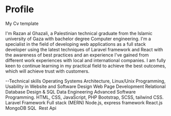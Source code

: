 # Profile
My Cv template 


I'm Razan al Ghazali, a Palestinian technical graduate from the Islamic university of Gaza with bachelor degree Computer engineering. I'm a specialist in the field of developing web applications as a full stack developer using the latest techniques of Laravel framework and React with the awareness of best practices and an experience I've gained from different work experiences with local and international companies. I am fully keen to continue learning in my practical field to achieve the best outcomes, which will achieve trust with customers.



--Technical skills
Operating Systems Architecture, Linux/Unix Programming, Usability in
Website and Software Design
Web Page Development
Relational Database Design & SQL
Data Engineering
Advanced Software Programming.
HTML, CSS, JavaScript, PHP
Bootstrap, SCSS, tailwind CSS.
Laravel Framework
Full stack (MERN)
Node.js, express framework
React.js
MongoDB
SQL 
Rest Api 
